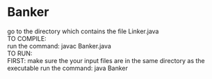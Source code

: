 # Banker
go to the directory which contains the file Linker.java  
TO COMPILE:  
run the command: javac Banker.java  
TO RUN:  
FIRST: make sure the your input files are in the same directory as the executable
run the command: java Banker <yourInputFile>